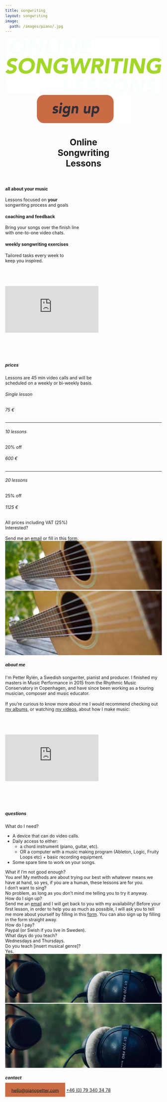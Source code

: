 ```yaml
---
title: songwriting
layout: songwriting
image:
  path: /images/piano/.jpg
---
```


<html lang="en">
	<header>
		<div id="titles">
		<a href="/songwriting"><img class="logo" src="/images/logo.png"></a>
		<a class="signuphover" href="https://forms.gle/2efvjAijBqZEd69Q9"><img class="originality" src="/images/signupheader.png"></a>
		</div>
		<h1>
			Online <br class="narrow"> Songwriting<br class="narrow"> Lessons
		</h1>
		<div style="display: none;">
			<h2>	
				UNCOVER&nbsp;YOUR <br>ORIGINALITY
			</h2>
			<a class="signup" href="https://forms.gle/2efvjAijBqZEd69Q9">
				sign&nbsp;up
			</a>
		</div>
	</header>
	<div id="introtext">
		<h4>
			all about your music
		</h4>
		Lessons focused on <strong>your</strong> <br>songwriting process and goals
		<h4>
			coaching and feedback
		</h4>
		Bring your songs over the finish line <br>with one-to-one video chats.
		<h4>
			weekly songwriting exercises
		</h4>
		Tailored tasks every week to <br> keep you inspired.
	</div>
	<div id="trailer">
	<iframe style="margin: 73px 0px;" class="yt"  src="https://www.youtube.com/embed/jFZBfK1QAnM?controls=0" frameborder="0" allow="accelerometer; autoplay; clipboard-write; encrypted-media; gyroscope; picture-in-picture" allowfullscreen>
	</iframe>
	</div>
	<img style="display: none;" class="wideimg" src="/images/piano.jpg">
	<img style="display: none;" class="mobilimg" src="/images/pianomobil.jpg">
	<div class="track">
		<h5 class="orange">
			prices 	
		</h5>
		<div class="trackdesc">	
			Lessons are 45 min video calls and will be <br class="wide">scheduled&nbsp;on a weekly or bi-weekly&nbsp;basis.
		</div>
		<div style="display: none;" class="alternative" id="biweekly">
			<div class="trackfacts">
				<img class="videocalleven" src="/images/videocall.png">
				<h6>45 min video call</h6>
				<span>every week</span>
			</div>
			<div class="trackfacts">
				<img class="written" src="/images/written.png">
				<h6>written feedback</h6>
				<span>once a week</span>
			</div>
		</div>
		<div class="prices">
			<div>
				<h6>Single lesson</h6><span></span><h6>75 €</h6>
			</div>
			<hr>
			<div>
				<h6>10 lessons</h6><span>20% off</span><h6>600 €</h6>
			</div>
			<hr>
			<div>
				<h6>20 lessons</h6><span>25% off</span><h6>1125 €</h6>
			</div>
		</div>
		<div class="vat">
			All&nbsp;prices&nbsp;including&nbsp;VAT&nbsp;(25%)
		</div>
		<div class="interested">
			Interested?
			<br>
			<br>
			Send me an <a href="mailto:hello@pianopetter.com?subject=Online Songwriting Lessons&body=Hi Petter, I'm interested in songwriting lessons, what is your availability?">email</a> or fill&nbsp;in&nbsp;this&nbsp;<a href="https://docs.google.com/forms/d/e/1FAIpQLSdbnuIXr6BGFY0xWUUnSDahfmBnCHnvAWtnp_IJT8Hh5XMRSw/viewform?usp=pp_url&entry.1112249897=Weekly+track.+12+weeks+is+660%E2%82%AC.+4+weeks+is+236%E2%82%AC.">form</a>.
		</div>
	</div>
	<div style="display: none;" class="track">
		<h5 class="orange">
			bi-weekly lessons 	
		</h5>
		<div class="trackdesc">	
			If you are self-directed, and want a continuous <br class="wide">boost of inspiration to stay on&nbsp;course. 
		</div>
		<div class="alternative" id="biweekly">
			<div class="trackfacts">
				<img class="videocalleven" src="/images/videocall.png">
				<h6>45 min video call</h6>
				<span>even weeks</span>
			</div>
			<div class="trackfacts">
				<img class="written" src="/images/written.png">
				<h6>written feedback</h6>
				<span>once a week</span>
			</div>
		</div>
		<div class="prices">
			<div>
				<h6>12 weeks</h6><h6>33 € / week</h6>
			</div>
			<hr>
			<div>
				<span>4 weeks</span><span>37 € / week</span>
			</div>
		</div>
		<div class="vat">
			All&nbsp;prices&nbsp;including&nbsp;VAT&nbsp;(25%)
		</div>
		<a class="signup tracksignup signuphover" style="background-color: #C96C46;" href="https://docs.google.com/forms/d/e/1FAIpQLSdbnuIXr6BGFY0xWUUnSDahfmBnCHnvAWtnp_IJT8Hh5XMRSw/viewform?usp=pp_url&entry.1112249897=Alternative+track.+12+weeks+is+396%E2%82%AC.+4+weeks+is+148%E2%82%AC.">
			sign&nbsp;up
		</a>
	</div>
	
<img style="display: none;" class="wideimg" src="/images/petter.jpg">
<img style="display: none;" class="mobilimg" src="/images/pettermobil.jpg">
<img class="wideimg" src="/images/guitar.jpg">
<img  class="mobilimg" src="/images/guitarmobil.jpg">


<h5>
	about me
</h5>
<div id="aboutme">
	I'm Petter Rylén, a Swedish songwriter, pianist and producer. I finished my masters in Music Performance in 2015 from the Rhythmic Music Conservatory in Copenhagen, and have since been working as a touring musician, composer and music educator. 
	<br><br>
	If you’re curious to know more about me I would recommend checking out <a href="http://petterrylen.com/#albums">my albums</a>, or watching <a href="http://www.youtube.com/c/pianopetter">my videos</a>, about how I make music: 
</div>

<iframe style="margin: 73px 0px;" class="yt"  src="https://www.youtube.com/embed/mfYZNy_MCb8?controls=0" frameborder="0" allow="accelerometer; autoplay; clipboard-write; encrypted-media; gyroscope; picture-in-picture" allowfullscreen>
</iframe>



<h5 class="orange">
	questions
</h5>
<div id="questions">
	<div style="display: none;">
	How many spots do you&nbsp;have?
	I currently only have space for 5 more students. 
	</div>
	<div>
	What do I&nbsp;need? 
	</div>
	<ul>
	<li>A device that can do video calls.</li>
	<li>Daily access to either:
		<ul>
			<li>a chord instrument (piano, guitar, etc).</li>
			<li>OR a computer with a music making program (Ableton, Logic, Fruity Loops etc) + basic recording&nbsp;equipment.</li>
		</ul>	
	</li>
	<li>Some spare time to work on your&nbsp;songs. </li>
	</ul>
	<div>
	What if I’m not good&nbsp;enough?
	</div>
	You are! My methods are about trying our best with whatever means we have at hand, so yes, if you are a human, these lessons are for&nbsp;you. 
	<div>
	I don’t want to&nbsp;sing? 
	</div>
	No problem, as long as you don’t mind me telling you to try it&nbsp;anyway.
	<div>
	How do I sign&nbsp;up?
	</div>
	Send me an <a href="mailto:hello@pianopetter.com?subject=Online Songwriting Lessons&body=Hi Petter, I'm interested in songwriting lessons, what is your availability?">email</a> and I will get back to you with my availability! Before your first lesson, in order to help you as much as possible, I will ask you to tell me more about yourself by filling in this <a href="https://docs.google.com/forms/d/e/1FAIpQLSdbnuIXr6BGFY0xWUUnSDahfmBnCHnvAWtnp_IJT8Hh5XMRSw/viewform?usp=pp_url&entry.1112249897=Weekly+track.+12+weeks+is+660%E2%82%AC.+4+weeks+is+236%E2%82%AC.">form</a>. You can also sign up by filling in the form straight&nbsp;away. 
	<div>
	How do I&nbsp;pay?
	</div>
	Paypal (or Swish if you live in&nbsp;Sweden).
	<div>
	What days do you&nbsp;teach?
	</div>
	Wednesdays and&nbsp;Thursdays.
	<div>
	Do you teach [insert musical&nbsp;genre]? 
	</div>
	Yes. 
</div>
<img class="wideimg" src="/images/mic.jpg">
<img class="mobilimg" src="/images/micmobil.jpg">

<h5 class="orange">
	contact
</h5>
<div id="contact">
<a style="background-color: #C96C46; padding: 15.5px 20px 12.5px;
;" href="mailto:hello@pianopetter.com">hello@pianopetter.com</a>
<a href="tel:+46 (0) 78 340 34 79">+46 (0) 79 340 34 78</a>
</div>	
</html>
